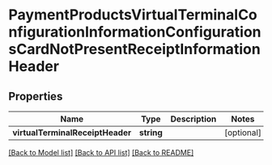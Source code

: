 # PaymentProductsVirtualTerminalConfigurationInformationConfigurationsCardNotPresentReceiptInformationHeader

## Properties
Name | Type | Description | Notes
------------ | ------------- | ------------- | -------------
**virtualTerminalReceiptHeader** | **string** |  | [optional] 

[[Back to Model list]](../README.md#documentation-for-models) [[Back to API list]](../README.md#documentation-for-api-endpoints) [[Back to README]](../README.md)


